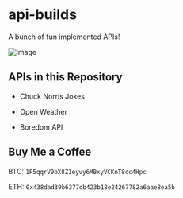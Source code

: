 # api-builds
A bunch of fun implemented APIs!

![Image](https://user-images.githubusercontent.com/83633399/162551340-026b31b4-f062-406a-9b13-6a2e7974b886.png)

## APIs in this Repository
- Chuck Norris Jokes

- Open Weather

- Boredom API

## Buy Me a Coffee
BTC: `1F5qqrV9bX8Z1eyvy6MBxyVCKnT8cc4Hpc`

ETH: `0x438dad39b6377db423b18e24267782a6aae8ea5b`
